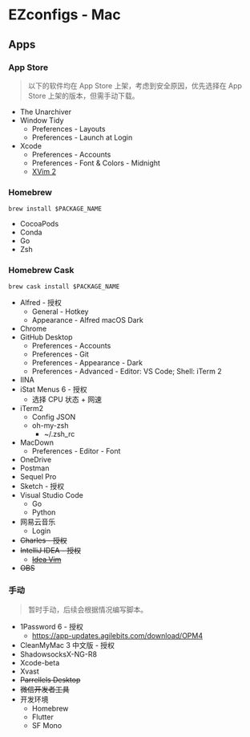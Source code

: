 # EZconfigs - Mac

## Apps

### App Store

> 以下的软件均在 App Store 上架，考虑到安全原因，优先选择在 App Store 上架的版本，但需手动下载。

- The Unarchiver
- Window Tidy
  - Preferences - Layouts
  - Preferences - Launch at Login
- Xcode
  - Preferences - Accounts
  - Preferences - Font & Colors - Midnight
  - [XVim 2](https://github.com/XVimProject/XVim2)

### Homebrew

```
brew install $PACKAGE_NAME
```

- CocoaPods
- Conda
- Go
- Zsh

### Homebrew Cask

```
brew cask install $PACKAGE_NAME
```

- Alfred - 授权
  - General - Hotkey
  - Appearance - Alfred macOS Dark
- Chrome
- GitHub Desktop
  - Preferences - Accounts
  - Preferences - Git
  - Preferences - Appearance - Dark
  - Preferences - Advanced - Editor: VS Code; Shell: iTerm 2
- IINA
- iStat Menus 6 - 授权
  - 选择 CPU 状态 + 网速
- iTerm2
  - Config JSON
  - oh-my-zsh
    - ~/.zsh_rc
- MacDown
  - Preferences - Editor - Font
- OneDrive
- Postman
- Sequel Pro
- Sketch - 授权
- Visual Studio Code
  - Go
  - Python
- 网易云音乐
  - Login
- ~~Charles - 授权~~
- ~~IntelliJ IDEA - 授权~~
  - ~~[Idea Vim](https://plugins.jetbrains.com/plugin/164-ideavim)~~
- ~~OBS~~

### 手动

> 暂时手动，后续会根据情况编写脚本。

- 1Password 6 - 授权
  - https://app-updates.agilebits.com/download/OPM4
- CleanMyMac 3 中文版 - 授权
- ShadowsocksX-NG-R8
- Xcode-beta
- Xvast
- ~~Parrellels Desktop~~
- ~~微信开发者工具~~
- 开发环境
  - Homebrew
  - Flutter
  - SF Mono
